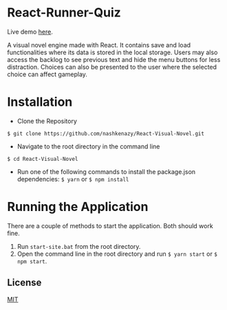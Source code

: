 # React-Runner-Quiz
Live demo [here](https://visualnovel.surge.sh).

A visual novel engine made with React. It contains save and load functionalities where its data is stored in the local storage. Users may also access the backlog to see previous text and hide the menu buttons for less distraction. Choices can also be presented to the user where the selected choice can affect gameplay.
# Installation
- Clone the Repository
```
$ git clone https://github.com/nashkenazy/React-Visual-Novel.git
```
- Navigate to the root directory in the command line
```
$ cd React-Visual-Novel
```
- Run one of the following commands to install the package.json dependencies:
`$ yarn` or `$ npm install`

# Running the Application
There are a couple of methods to start the application. Both should work fine.
1. Run `start-site.bat` from the root directory.
2. Open the command line in the root directory and run `$ yarn start` or `$ npm start`.
## License
[MIT](./LICENSE)
